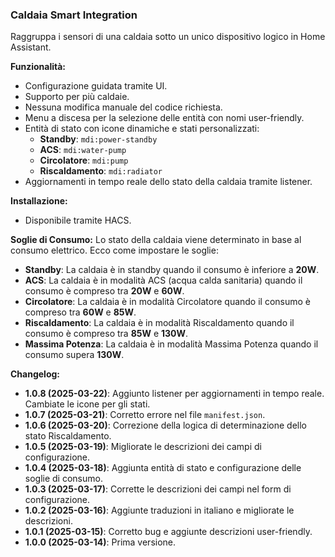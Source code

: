 ### Caldaia Smart Integration

Raggruppa i sensori di una caldaia sotto un unico dispositivo logico in Home Assistant.

**Funzionalità:**
- Configurazione guidata tramite UI.
- Supporto per più caldaie.
- Nessuna modifica manuale del codice richiesta.
- Menu a discesa per la selezione delle entità con nomi user-friendly.
- Entità di stato con icone dinamiche e stati personalizzati:
  - **Standby**: `mdi:power-standby`
  - **ACS**: `mdi:water-pump`
  - **Circolatore**: `mdi:pump`
  - **Riscaldamento**: `mdi:radiator`
- Aggiornamenti in tempo reale dello stato della caldaia tramite listener.

**Installazione:**
- Disponibile tramite HACS.

**Soglie di Consumo:**
Lo stato della caldaia viene determinato in base al consumo elettrico. Ecco come impostare le soglie:
- **Standby**: La caldaia è in standby quando il consumo è inferiore a **20W**.
- **ACS**: La caldaia è in modalità ACS (acqua calda sanitaria) quando il consumo è compreso tra **20W** e **60W**.
- **Circolatore**: La caldaia è in modalità Circolatore quando il consumo è compreso tra **60W** e **85W**.
- **Riscaldamento**: La caldaia è in modalità Riscaldamento quando il consumo è compreso tra **85W** e **130W**.
- **Massima Potenza**: La caldaia è in modalità Massima Potenza quando il consumo supera **130W**.

**Changelog:**
- **1.0.8 (2025-03-22)**: Aggiunto listener per aggiornamenti in tempo reale. Cambiate le icone per gli stati.
- **1.0.7 (2025-03-21)**: Corretto errore nel file `manifest.json`.
- **1.0.6 (2025-03-20)**: Correzione della logica di determinazione dello stato Riscaldamento.
- **1.0.5 (2025-03-19)**: Migliorate le descrizioni dei campi di configurazione.
- **1.0.4 (2025-03-18)**: Aggiunta entità di stato e configurazione delle soglie di consumo.
- **1.0.3 (2025-03-17)**: Corrette le descrizioni dei campi nel form di configurazione.
- **1.0.2 (2025-03-16)**: Aggiunte traduzioni in italiano e migliorate le descrizioni.
- **1.0.1 (2025-03-15)**: Corretto bug e aggiunte descrizioni user-friendly.
- **1.0.0 (2025-03-14)**: Prima versione.
